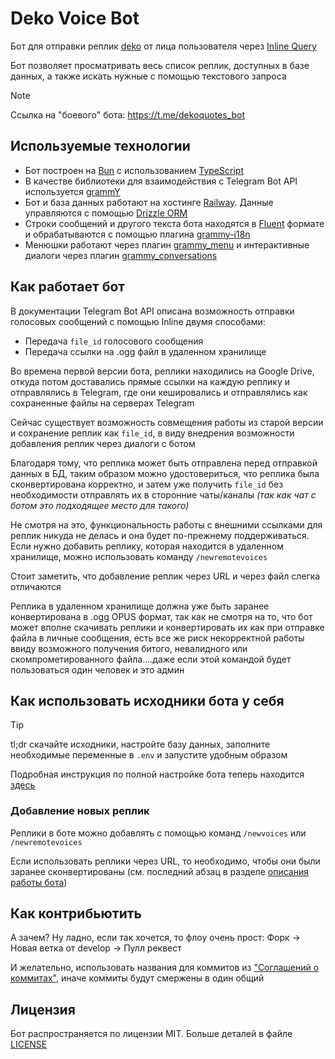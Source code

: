 # Deko Voice Bot

Бот для отправки реплик [deko](https://liquipedia.net/counterstrike/Deko) от лица пользователя через [Inline Query](https://core.telegram.org/bots/features#inline-requests)

Бот позволяет просматривать весь список реплик, доступных в базе данных, а также искать нужные с помощью текстового запроса

> [!NOTE]
> Ссылка на "боевого" бота: <https://t.me/dekoquotes_bot>

## Используемые технологии

- Бот построен на [Bun](https://bun.sh/) с использованием [TypeScript](https://www.typescriptlang.org/)
- В качестве библиотеки для взаимодействия с Telegram Bot API используется [grammY](https://github.com/grammyjs/grammY/)
- Бот и база данных работают на хостинге [Railway](https://railway.app/). Данные управляются с помощью [Drizzle ORM](https://orm.drizzle.team/)
- Строки сообщений и другого текста бота находятся в [Fluent](https://projectfluent.org/) формате и обрабатываются с помощью плагина [grammy-i18n](https://grammy.dev/plugins/i18n/)
- Менюшки работают через плагин [grammy_menu](https://deno.land/x/grammy_menu) и интерактивные диалоги через плагин [grammy_conversations](https://deno.land/x/grammy_conversations)

## Как работает бот

В документации Telegram Bot API описана возможность отправки голосовых сообщений с помощью Inline двумя способами:

- Передача `file_id` голосового сообщения
- Передача ссылки на .ogg файл в удаленном хранилище

Во времена первой версии бота, реплики находились на Google Drive, откуда потом доставались прямые ссылки на каждую реплику и отправлялись в Telegram, где они кешировались и отправлялись как сохраненные файлы на серверах Telegram

Сейчас существует возможность совмещения работы из старой версии и сохранение реплик как `file_id`, в виду внедрения возможности добавления реплик через диалоги с ботом

Благодаря тому, что реплика может быть отправлена перед отправкой данных в БД, таким образом можно удостовериться, что реплика была сконвертирована корректно, и затем уже получить `file_id` без необходимости отправлять их в сторонние чаты/каналы _(так как чат с ботом это подходящее место для такого)_

Не смотря на это, функциональность работы с внешними ссылками для реплик никуда не делась и она будет по-прежнему поддерживаться. Если нужно добавить реплику, которая находится в удаленном хранилище, можно использовать команду `/newremotevoices`

Стоит заметить, что добавление реплик через URL и через файл слегка отличаются

Реплика в удаленном хранилище должна уже быть заранее конвертирована в .ogg OPUS формат, так как не смотря на то, что бот может вполне скачивать реплики и конвертировать их как при отправке файла в личные сообщения, есть все же риск некорректной работы ввиду возможного получения битого, невалидного или скомпрометированного файла....даже если этой командой будет пользоваться один человек и это админ

## Как использовать исходники бота у себя

> [!TIP]
> tl;dr скачайте исходники, настройте базу данных, заполните необходимые переменные в `.env` и запустите удобным образом

Подробная инструкция по полной настройке бота теперь находится [здесь](https://github.com/SecondThundeR/deko-voice-bot/wiki/%D0%A1%D0%BA%D0%B0%D1%87%D0%B8%D0%B2%D0%B0%D0%BD%D0%B8%D0%B5,-%D0%BD%D0%B0%D1%81%D1%82%D1%80%D0%BE%D0%B9%D0%BA%D0%B0-%D0%B8-%D0%B7%D0%B0%D0%BF%D1%83%D1%81%D0%BA-%D0%B1%D0%BE%D1%82%D0%B0)

### Добавление новых реплик

Реплики в боте можно добавлять с помощью команд `/newvoices` или `/newremotevoices`

Если использовать реплики через URL, то необходимо, чтобы они были заранее сконвертированы (см. последний абзац в разделе [описания работы бота](#как-работает-бот))

## Как контрибьютить

А зачем? Ну ладно, если так хочется, то флоу очень прост: Форк -> Новая ветка от develop -> Пулл реквест

И желательно, использовать названия для коммитов из ["Соглашений о коммитах"](https://www.conventionalcommits.org/ru/v1.0.0/), иначе коммиты будут смержены в один общий

## Лицензия

Бот распространяется по лицензии MIT. Больше деталей в файле [LICENSE](/LICENSE)
